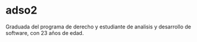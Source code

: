 # adso2
Graduada del programa de derecho y estudiante de analisis y desarrollo de software, con 23 años de edad. 
